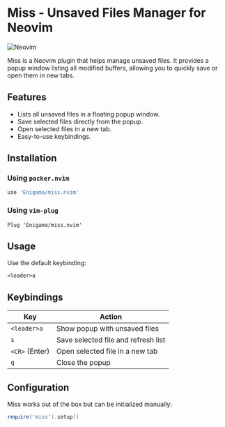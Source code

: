 # Miss - Unsaved Files Manager for Neovim

![Neovim](https://img.shields.io/badge/Neovim-%3E=0.5-blue.svg)

Miss is a Neovim plugin that helps manage unsaved files. It provides a popup window listing all modified buffers, allowing you to quickly save or open them in new tabs.

## Features

- Lists all unsaved files in a floating popup window.
- Save selected files directly from the popup.
- Open selected files in a new tab.
- Easy-to-use keybindings.

## Installation

### Using `packer.nvim`

```lua
use 'Enigama/miss.nvim'
```

### Using `vim-plug`

```vim
Plug 'Enigama/miss.nvim'
```

## Usage

Use the default keybinding:

```vim
<leader>a
```

## Keybindings

| Key            | Action                              |
| -------------- | ----------------------------------- |
| `<leader>a`    | Show popup with unsaved files       |
| `s`            | Save selected file and refresh list |
| `<CR>` (Enter) | Open selected file in a new tab     |
| `q`            | Close the popup                     |

## Configuration

Miss works out of the box but can be initialized manually:

```lua
require('miss').setup()
```
